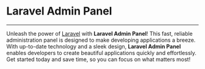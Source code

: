 # Laravel Admin Panel
---
Unleash the power of [Laravel](https://laravel.com) with <b>Laravel Admin Panel</b>! This fast, reliable administration panel is designed to make developing applications a breeze. With up-to-date technology and a sleek design, <b>Laravel Admin Panel</b> enables developers to create beautiful applications quickly and effortlessly. Get started today and save time, so you can focus on what matters most!
<br>
